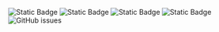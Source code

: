 ![Static Badge](https://img.shields.io/badge/blacklists-60-000000) ![Static Badge](https://img.shields.io/badge/blacklisted-2692402-cc0000) ![Static Badge](https://img.shields.io/badge/whitelisted-2244-00CC00) ![Static Badge](https://img.shields.io/badge/streaming_blacklist-28107-000000) ![GitHub issues](https://img.shields.io/github/issues/fabriziosalmi/blacklists)
